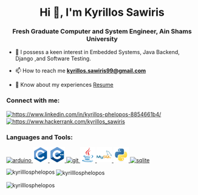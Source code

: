 <h1 align="center">Hi 👋, I'm Kyrillos Sawiris</h1>
<h3 align="center">Fresh Graduate Computer and System Engineer, Ain Shams University</h3>


- 🌱 I possess a
keen interest in Embedded Systems, Java Backend, Django ,and Software Testing.

- 📫 How to reach me **kyrillos.sawiris99@gmail.com**

- 📄 Know about my experiences [Resume](https://drive.google.com/file/d/1LxdHs3BNt-7F_tr30RJ9Q_NaM-hk-W8S/view?usp=share_link)

<h3 align="left">Connect with me:</h3>
<p align="left">
<a href="https://linkedin.com/in/https://www.linkedin.com/in/kyrillos-phelopos-8854661b4/" target="blank"><img align="center" src="https://raw.githubusercontent.com/rahuldkjain/github-profile-readme-generator/master/src/images/icons/Social/linked-in-alt.svg" alt="https://www.linkedin.com/in/kyrillos-phelopos-8854661b4/" height="30" width="40" /></a>
<a href="https://www.hackerrank.com/https://www.hackerrank.com/kyrillos_sawiris" target="blank"><img align="center" src="https://raw.githubusercontent.com/rahuldkjain/github-profile-readme-generator/master/src/images/icons/Social/hackerrank.svg" alt="https://www.hackerrank.com/kyrillos_sawiris" height="30" width="40" /></a>
</p>

<h3 align="left">Languages and Tools:</h3>
<p align="left"> <a href="https://www.arduino.cc/" target="_blank" rel="noreferrer"> <img src="https://cdn.worldvectorlogo.com/logos/arduino-1.svg" alt="arduino" width="40" height="40"/> </a> <a href="https://www.cprogramming.com/" target="_blank" rel="noreferrer"> <img src="https://raw.githubusercontent.com/devicons/devicon/master/icons/c/c-original.svg" alt="c" width="40" height="40"/> </a> <a href="https://www.w3schools.com/cpp/" target="_blank" rel="noreferrer"> <img src="https://raw.githubusercontent.com/devicons/devicon/master/icons/cplusplus/cplusplus-original.svg" alt="cplusplus" width="40" height="40"/> </a> <a href="https://git-scm.com/" target="_blank" rel="noreferrer"> <img src="https://www.vectorlogo.zone/logos/git-scm/git-scm-icon.svg" alt="git" width="40" height="40"/> </a> <a href="https://www.java.com" target="_blank" rel="noreferrer"> <img src="https://raw.githubusercontent.com/devicons/devicon/master/icons/java/java-original.svg" alt="java" width="40" height="40"/> </a> <a href="https://www.mysql.com/" target="_blank" rel="noreferrer"> <img src="https://raw.githubusercontent.com/devicons/devicon/master/icons/mysql/mysql-original-wordmark.svg" alt="mysql" width="40" height="40"/> </a> <a href="https://www.python.org" target="_blank" rel="noreferrer"> <img src="https://raw.githubusercontent.com/devicons/devicon/master/icons/python/python-original.svg" alt="python" width="40" height="40"/> </a> <a href="https://www.sqlite.org/" target="_blank" rel="noreferrer"> <img src="https://www.vectorlogo.zone/logos/sqlite/sqlite-icon.svg" alt="sqlite" width="40" height="40"/> </a> </p>

<p><img align="left" src="https://github-readme-stats.vercel.app/api/top-langs?username=kyrilllosphelopos&show_icons=true&locale=en&layout=compact" alt="kyrilllosphelopos" /></p>

<p>&nbsp;<img align="center" src="https://github-readme-stats.vercel.app/api?username=kyrilllosphelopos&show_icons=true&locale=en" alt="kyrilllosphelopos" /></p>

<p><img align="center" src="https://github-readme-streak-stats.herokuapp.com/?user=kyrilllosphelopos&" alt="kyrilllosphelopos" /></p>
